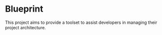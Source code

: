 # Blueprint
This project aims to provide a toolset to assist developers in managing their project architecture.
